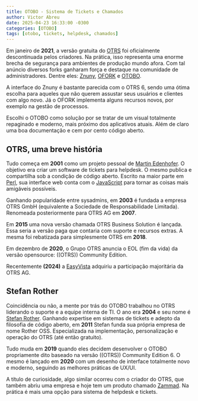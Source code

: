 ```yaml
---
title: OTOBO - Sistema de Tickets e Chamados
author: Victor Abreu
date: 2025-04-23 16:33:00 -0300
categories: [OTOBO]
tags: [otobo, tickets, helpdesk, chamados]
---
```


Em janeiro de **2021**, a versão gratuita do [OTRS](https://otrs.com/pt/home/) foi oficialmente descontinuada pelos criadores. Na prática, isso representa uma enorme brecha de segurança para ambientes de produção mundo afora. Com tal anúncio diversos forks ganharam força e destaque na comunidade de administradores. Dentre eles: [Znuny](https://www.znuny.org/en), [OFORK](https://o-fork.de/) e [OTOBO](https://otobo.io/en/).

A interface do Znuny é bastante parecida com o OTRS 6, sendo uma ótima escolha para aqueles que não querem assustar seus usuários e clientes com algo novo. Já o OFORK implementa alguns recursos novos, por exemplo na gestão de processos.

Escolhi o OTOBO como solução por se tratar de um visual totalmente repaginado e moderno, mais próximo dos aplicativos atuais. Além de claro uma boa documentação e cem por cento código aberto.

## OTRS, uma breve história

Tudo começa em **2001** como um projeto pessoal de [Martin Edenhofer](https://github.com/martini). O objetivo era criar um software de tickets para helpdesk. O mesmo publica e compartilha sob a condição de código aberto. Escrito na maior parte em [Perl](https://www.perl.org/), sua interface web conta com o [JavaScript](https://developer.mozilla.org/pt-BR/docs/Web/JavaScript) para tornar as coisas mais amigáveis possíveis.

Ganhando popularidade entre sysadmins, em **2003** é fundada a empresa OTRS GmbH (equivalente a Sociedade de Responsabilidade Limitada). Renomeada posteriormente para OTRS AG em **2007**.

Em **2015** uma nova versão chamada OTRS Business Solution é lançada. Essa seria a versão paga que contaria com suporte e recursos extras. A mesma foi rebatizada para simplesmente OTRS em **2018**.

Em dezembro de **2020**, o Grupo OTRS anuncia o EOL (fim da vida) da versão opensource: ((OTRS)) Community Edition.

Recentemente **(2024)** a [EasyVista](https://www.easyvista.com/pt-pt/) adquiriu a participação majoritária da OTRS AG.

## Stefan Rother

Coincidência ou não, a mente por trás do OTOBO trabalhou no OTRS liderando o suporte e a equipe interna de TI. O ano era **2004** e seu nome é [Stefan Rother](https://github.com/StefanRother-OTOBO). Ganhando expertise em sistemas de tickets e adepto da filosofia de código aberto, em **2011** Stefan funda sua própria empresa de nome Rother OSS. Especializada na implementação, personalização e operação do OTRS (até então gratuito).

Tudo muda em **2019** quando eles decidem desenvolver o OTOBO propriamente dito baseado na versão ((OTRS)) Community Edition 6. O mesmo é lançado em **2020** com um desenho de interface totalmente novo e moderno, seguindo as melhores práticas de UX/UI.

A título de curiosidade, algo similar ocorreu com o criador do OTRS, que também abriu uma empresa e hoje tem um produto chamado [Zammad](https://zammad.org/screenshots). Na prática é mais uma opção para sistema de helpdesk e tickets.

